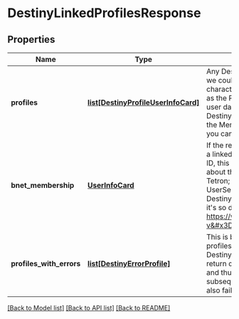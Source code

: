 # DestinyLinkedProfilesResponse

## Properties
Name | Type | Description | Notes
------------ | ------------- | ------------- | -------------
**profiles** | [**list[DestinyProfileUserInfoCard]**](DestinyProfileUserInfoCard.md) | Any Destiny account for whom we could successfully pull characters will be returned here, as the Platform-level summary of user data. (no character data, no Destiny account data other than the Membership ID and Type so you can make further queries) | [optional] 
**bnet_membership** | [**UserInfoCard**](UserInfoCard.md) | If the requested membership had a linked Bungie.Net membership ID, this is the basic information about that BNet account.  I know, Tetron; I know this is mixing UserServices concerns with DestinyServices concerns. But it&#39;s so damn convenient! https://www.youtube.com/watch?v&#x3D;X5R-bB-gKVI | [optional] 
**profiles_with_errors** | [**list[DestinyErrorProfile]**](DestinyErrorProfile.md) | This is brief summary info for profiles that we believe have valid Destiny info, but who failed to return data for some other reason and thus we know that subsequent calls for their info will also fail. | [optional] 

[[Back to Model list]](../README.md#documentation-for-models) [[Back to API list]](../README.md#documentation-for-api-endpoints) [[Back to README]](../README.md)


